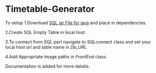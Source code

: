 # Timetable-Generator
To setup
1.Download [SQL jar File for java](https://dev.mysql.com/downloads/connector/j/) and place in dependencies.

2.Create SQL Empty Table in local host 

3.To connect from SQL part navigate to SQLconnect class and set your local host url and table name in *Db_URL*

4.Add Appropriate Image paths in *FrontEnd* class.



Documentation is added for more details.
